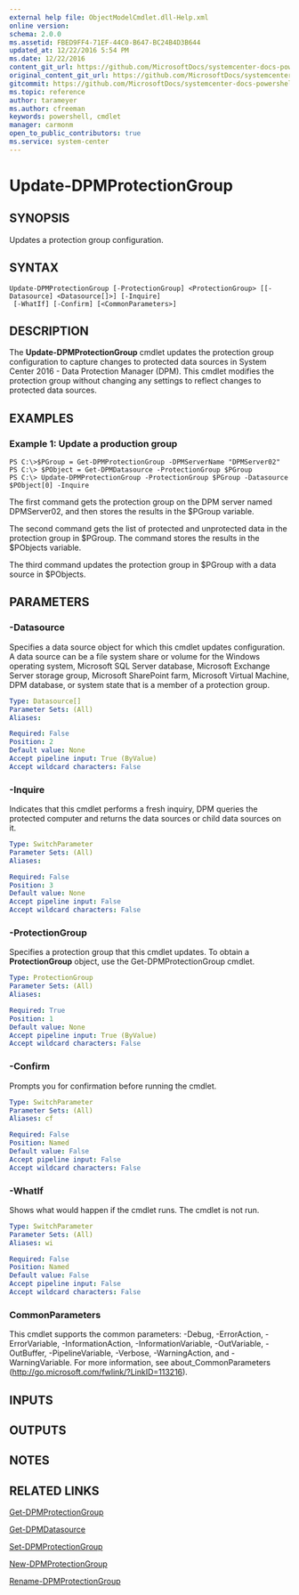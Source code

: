 ```yaml
---
external help file: ObjectModelCmdlet.dll-Help.xml
online version: 
schema: 2.0.0
ms.assetid: FBED9FF4-71EF-44C0-B647-BC24B4D3B644
updated_at: 12/22/2016 5:54 PM
ms.date: 12/22/2016
content_git_url: https://github.com/MicrosoftDocs/systemcenter-docs-powershell/blob/live/systemcenter-cmdlets/SystemCenter2016/DataProtectionManager/vlatest/Update-DPMProtectionGroup.md
original_content_git_url: https://github.com/MicrosoftDocs/systemcenter-docs-powershell/blob/live/systemcenter-cmdlets/SystemCenter2016/DataProtectionManager/vlatest/Update-DPMProtectionGroup.md
gitcommit: https://github.com/MicrosoftDocs/systemcenter-docs-powershell/blob/17c3a51bd892aad46c731d9f381f0704b4815004/systemcenter-cmdlets/SystemCenter2016/DataProtectionManager/vlatest/Update-DPMProtectionGroup.md
ms.topic: reference
author: tarameyer
ms.author: cfreeman
keywords: powershell, cmdlet
manager: carmonm
open_to_public_contributors: true
ms.service: system-center
---
```


# Update-DPMProtectionGroup

## SYNOPSIS
Updates a protection group configuration.

## SYNTAX

```
Update-DPMProtectionGroup [-ProtectionGroup] <ProtectionGroup> [[-Datasource] <Datasource[]>] [-Inquire]
 [-WhatIf] [-Confirm] [<CommonParameters>]
```

## DESCRIPTION
The **Update-DPMProtectionGroup** cmdlet updates the protection group configuration to capture changes to protected data sources in System Center 2016 - Data Protection Manager (DPM).
This cmdlet modifies the protection group without changing any settings to reflect changes to protected data sources.

## EXAMPLES

### Example 1: Update a production group
```
PS C:\>$PGroup = Get-DPMProtectionGroup -DPMServerName "DPMServer02"
PS C:\> $PObject = Get-DPMDatasource -ProtectionGroup $PGroup
PS C:\> Update-DPMProtectionGroup -ProtectionGroup $PGroup -Datasource $PObject[0] -Inquire
```

The first command gets the protection group on the DPM server named DPMServer02, and then stores the results in the $PGroup variable.

The second command gets the list of protected and unprotected data in the protection group in $PGroup.
The command stores the results in the $PObjects variable.

The third command updates the protection group in $PGroup with a data source in $PObjects.

## PARAMETERS

### -Datasource
Specifies a data source object for which this cmdlet updates configuration.
A data source can be a file system share or volume for the Windows operating system, Microsoft SQL Server database, Microsoft Exchange Server storage group, Microsoft SharePoint farm, Microsoft Virtual Machine, DPM database, or system state that is a member of a protection group.

```yaml
Type: Datasource[]
Parameter Sets: (All)
Aliases: 

Required: False
Position: 2
Default value: None
Accept pipeline input: True (ByValue)
Accept wildcard characters: False
```

### -Inquire
Indicates that this cmdlet performs a fresh inquiry, DPM queries the protected computer and returns the data sources or child data sources on it.

```yaml
Type: SwitchParameter
Parameter Sets: (All)
Aliases: 

Required: False
Position: 3
Default value: None
Accept pipeline input: False
Accept wildcard characters: False
```

### -ProtectionGroup
Specifies a protection group that this cmdlet updates.
To obtain a **ProtectionGroup** object, use the Get-DPMProtectionGroup cmdlet.

```yaml
Type: ProtectionGroup
Parameter Sets: (All)
Aliases: 

Required: True
Position: 1
Default value: None
Accept pipeline input: True (ByValue)
Accept wildcard characters: False
```

### -Confirm
Prompts you for confirmation before running the cmdlet.

```yaml
Type: SwitchParameter
Parameter Sets: (All)
Aliases: cf

Required: False
Position: Named
Default value: False
Accept pipeline input: False
Accept wildcard characters: False
```

### -WhatIf
Shows what would happen if the cmdlet runs.
The cmdlet is not run.

```yaml
Type: SwitchParameter
Parameter Sets: (All)
Aliases: wi

Required: False
Position: Named
Default value: False
Accept pipeline input: False
Accept wildcard characters: False
```

### CommonParameters
This cmdlet supports the common parameters: -Debug, -ErrorAction, -ErrorVariable, -InformationAction, -InformationVariable, -OutVariable, -OutBuffer, -PipelineVariable, -Verbose, -WarningAction, and -WarningVariable. For more information, see about_CommonParameters (http://go.microsoft.com/fwlink/?LinkID=113216).

## INPUTS

## OUTPUTS

## NOTES

## RELATED LINKS

[Get-DPMProtectionGroup](xref:SystemCenter2016/DataProtectionManager/vlatest/Get-DPMProtectionGroup.md)

[Get-DPMDatasource](xref:SystemCenter2016/DataProtectionManager/vlatest/Get-DPMDatasource.md)

[Set-DPMProtectionGroup](xref:SystemCenter2016/DataProtectionManager/vlatest/Set-DPMProtectionGroup.md)

[New-DPMProtectionGroup](xref:SystemCenter2016/DataProtectionManager/vlatest/New-DPMProtectionGroup.md)

[Rename-DPMProtectionGroup](xref:SystemCenter2016/DataProtectionManager/vlatest/Rename-DPMProtectionGroup.md)

